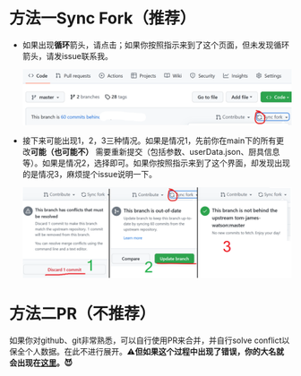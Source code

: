 # 方法一Sync Fork（推荐）

- 如果出现**循环**箭头，请点击；如果你按照指示来到了这个页面，但未发现循环箭头，请发issue联系我。

  ![sync fork](syncFork.png)
- 接下来可能出现1，2，3三种情况。如果是情况1，先前你在main下的所有更改**可能（也可能不）** 需要重新提交（包括参数、userData.json、厨具信息等）。如果是情况2，选择即可。如果你按照指示来到了这个界面，却发现出现的是情况3，麻烦提个issue说明一下。

  ![选择](commits_behind.png)

# 方法二PR（不推荐）

如果你对github、git非常熟悉，可以自行使用PR来合并，并自行solve conflict以保全个人数据。在此不进行展开。⚠️**但如果这个过程中出现了错误，你的大名就会出现在[这里](https://github.com/hjenryin/BCJH-Metropolis/pulls?q=is%3Apr+is%3Aclosed+-author%3AHjenryin)。😈**

